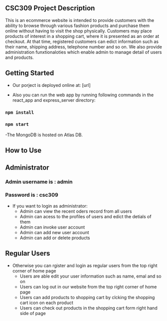 ## CSC309 Project Description
This is an ecommerce website is intended to provide customers with the ability to browse through various fashion products and purchase them online without having to visit the shop physically. Customers may place products of interest in a shopping cart, where it is presented as an order at checkout. At that time, registered customers can edict information such as their name, shipping address, telephone number and so on. We also provide administration funxtionaloties which enable admin to manage detail of users and products.

## Getting Started

* Our porject is deployed online at: [url]

* Also you can run the web app by running following commands in the react_app and express_server directory:
### `npm install`
### `npm start`
  -The MongoDB is hosted on Atlas DB. 

## How to Use

## Administrator

### Admin username is : admin
### Password is : csc309
* If you want to login as administrator:
  - Admin can view the recent oders record from all users
  - Admin can acess to the profiles of users and edict the detials of them
  - Admin can invoke user account 
  - Admin can add new user account 
  - Admin can add or delete products 

## Regular Users 
* Otherwise you can rgister and login as regular users from the top right corner of home page
  - Users are able edit your user information such as name, emal and so on 
  - Users can log out in our website from the top right corner of home page
  - Users can add products to shopping cart by clcking the shopping cart icon on each product 
  - Users can check out products in the shopping cart form right hand side of page


